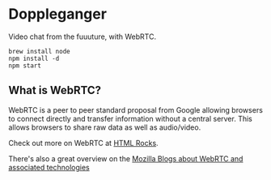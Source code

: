 # Doppleganger

Video chat from the fuuuture, with WebRTC.

```setup
brew install node
npm install -d
npm start
```

## What is WebRTC?

WebRTC is a peer to peer standard proposal from Google allowing
browsers to connect directly and transfer information without a
central server. This allows browsers to share raw data as well as
audio/video.

Check out more on WebRTC at [HTML Rocks](http://www.html5rocks.com/en/tutorials/webrtc/basics/).

There's also a great overview on the
[Mozilla Blogs about WebRTC and associated technologies](https://hacks.mozilla.org/2013/07/webrtc-and-the-ocean-of-acronyms/)

